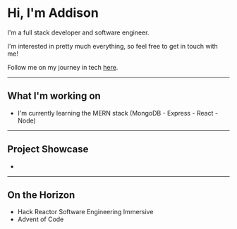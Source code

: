 # Hi, I'm Addison

I'm a full stack developer and software engineer.

I'm interested in pretty much everything, so feel free to get in touch with me!

Follow me on my journey in tech [here](https://addisonhernandez.github.io).

<hr>

## What I'm working on

 - I'm currently learning the MERN stack (MongoDB - Express - React - Node)

<hr>

## Project Showcase

 - 

<hr>

## On the Horizon

 - Hack Reactor Software Engineering Immersive
 - Advent of Code
